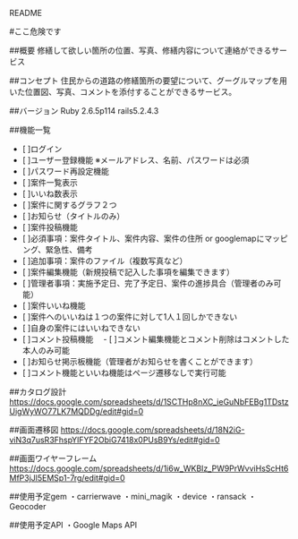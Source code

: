 README

#ここ危険です

##概要
修繕して欲しい箇所の位置、写真、修繕内容について連絡ができるサービス

##コンセプト
住民からの道路の修繕箇所の要望について、グーグルマップを用いた位置図、写真、コメントを添付することができるサービス。

##バージョン
Ruby 2.6.5p114 rails5.2.4.3

##機能一覧
- [ ]ログイン
- [ ]ユーザー登録機能
 ※メールアドレス、名前、パスワードは必須
- [ ]パスワード再設定機能
- [ ]案件一覧表示
 - [ ]いいね数表示
 - [ ]案件に関するグラフ２つ
 - [ ]お知らせ（タイトルのみ）
- [ ]案件投稿機能
 - [ ]必須事項：案件タイトル、案件内容、案件の住所 or googlemapにマッピング、緊急性、備考　
 - [ ]追加事項：案件のファイル（複数写真など）
- [ ]案件編集機能（新規投稿で記入した事項を編集できます）
 - [ ]管理者事項：実施予定日、完了予定日、案件の進捗具合（管理者のみ可能）
- [ ]案件いいね機能
 - [ ]案件へのいいねは１つの案件に対して1人１回しかできない
 - [ ]自身の案件にはいいねできない
- [ ]コメント投稿機能
　- [ ]コメント編集機能とコメント削除はコメントした本人のみ可能
- [ ]お知らせ掲示板機能（管理者がお知らせを書くことができます）
- [ ]コメント機能といいね機能はページ遷移なしで実行可能

##カタログ設計
https://docs.google.com/spreadsheets/d/1SCTHp8nXC_ieGuNbFEBg1TDstzUigWyWO77LK7MQDDg/edit#gid=0

##画面遷移図
https://docs.google.com/spreadsheets/d/18N2iG-viN3q7usR3FhspYlFYF2ObiG7418x0PUsB9Ys/edit#gid=0

##画面ワイヤーフレーム
https://docs.google.com/spreadsheets/d/1i6w_WKBIz_PW9PrWvviHsScHt6MfP3jJl5EMSp1-7rg/edit#gid=0

##使用予定gem
・carrierwave
・mini_magik
・device
・ransack
・Geocoder

##使用予定API
・Google Maps API

